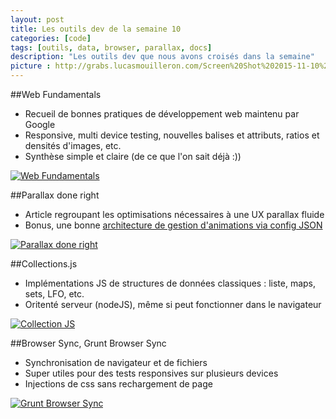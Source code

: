 ```yaml
---
layout: post
title: Les outils dev de la semaine 10
categories: [code]
tags: [outils, data, browser, parallax, docs]
description: "Les outils dev que nous avons croisés dans la semaine"
picture : http://grabs.lucasmouilleron.com/Screen%20Shot%202015-11-10%20at%2017.47.28.png
---
```


##Web Fundamentals
- Recueil de bonnes pratiques de développement web maintenu par Google
- Responsive, multi device testing, nouvelles balises et attributs, ratios et densités d'images, etc.
- Synthèse simple et claire (de ce que l'on sait déjà :))

[![Web Fundamentals](http://grabs.lucasmouilleron.com/Screen%20Shot%202015-11-10%20at%2017.47.59.png)](https://developers.google.com/web/fundamentals)

##Parallax done right
- Article regroupant les optimisations nécessaires à une UX parallax fluide
- Bonus, une bonne [architecture de gestion d'animations via config JSON](https://github.com/dhg/davegamache/blob/master/parallax/js/picasso.js#L19)

[![Parallax done right](http://grabs.lucasmouilleron.com/Screen%20Shot%202015-11-10%20at%2017.48.24.png)](https://medium.com/@dhg/82ced812e61c)

##Collections.js
- Implémentations JS de structures de données classiques : liste, maps, sets, LFO, etc.
- Oritenté serveur (nodeJS), même si peut fonctionner dans le navigateur

[![Collection JS](http://grabs.lucasmouilleron.com/Screen%20Shot%202015-11-10%20at%2017.48.51.png)](http://www.collectionsjs.com)

##Browser Sync, Grunt Browser Sync
- Synchronisation de navigateur et de fichiers
- Super utiles pour des tests responsives sur plusieurs devices
- Injections de css sans rechargement de page

[![Grunt Browser Sync](http://grabs.lucasmouilleron.com/Screen%20Shot%202015-11-10%20at%2017.49.47.png)](https://github.com/shakyShane/grunt-browser-sync)



